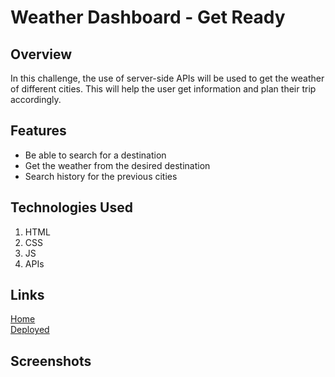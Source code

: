 # Weather Dashboard - Get Ready

## Overview
In this challenge, the use of server-side APIs will be used to get the weather of different cities.
This will help the user get information and plan their trip accordingly.

## Features
* Be able to search for a destination
* Get the weather from the desired destination
* Search history for the previous cities

## Technologies Used
1. HTML
2. CSS
3. JS
4. APIs

## Links
[Home](https://github.com/san1718/mc06_WeatherDashboard)
<br />
[Deployed](https://san1718.github.io/mc06_WeatherDashboard/)

## Screenshots
